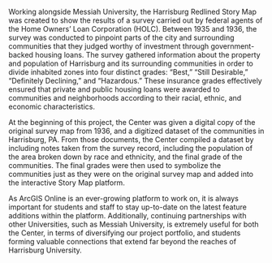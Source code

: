 Working alongside Messiah University, the Harrisburg Redlined Story Map was created to show the results of a survey carried out by federal agents of the Home Owners’ Loan Corporation (HOLC). Between 1935 and 1936, the survey was conducted to pinpoint parts of the city and surrounding communities that they judged worthy of investment through government-backed housing loans. The survey gathered information about the property and population of Harrisburg and its surrounding communities in order to divide inhabited zones into four distinct grades: “Best,” “Still Desirable,” “Definitely Declining,” and “Hazardous.” These insurance grades effectively ensured that private and public housing loans were awarded to communities and neighborhoods according to their racial, ethnic, and economic characteristics. 

At the beginning of this project, the Center was given a digital copy of the original survey map from 1936, and a digitized dataset of the communities in Harrisburg, PA. From those documents, the Center compiled a dataset by including notes taken from the survey record, including the population of the area broken down by race and ethnicity, and the final grade of the communities. The final grades were then used to symbolize the communities just as they were on the original survey map and added into the interactive Story Map platform. 

As ArcGIS Online is an ever-growing platform to work on, it is always important for students and staff to stay up-to-date on the latest feature additions within the platform. Additionally, continuing partnerships with other Universities, such as Messiah University, is extremely useful for both the Center, in terms of diversifying our project portfolio, and students forming valuable connections that extend far beyond the reaches of Harrisburg University.
